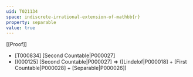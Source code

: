```yaml
---
uid: T021134
space: indiscrete-irrational-extension-of-mathbb{r}
property: separable
value: true
---
```

[[Proof]]

* [T000834] [Second Countable|P000027]
* [I000125] [Second Countable|P000027] => ([Lindelof|P000018] + [First Countable|P000028] + [Separable|P000026])


